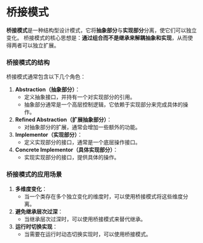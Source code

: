 # 桥接模式
**桥接模式**是一种结构型设计模式，它将**抽象部分**与**实现部分**分离，使它们可以独立变化。
桥接模式的核心思想是：**通过组合而不是继承来解耦抽象和实现**，从而使得两者可以独立扩展。
### 桥接模式的结构
桥接模式通常包含以下几个角色：
1. **Abstraction（抽象部分）**：    
    - 定义抽象接口，并持有一个对实现部分的引用。     
    - 抽象部分通常是一个高层控制逻辑，它依赖于实现部分来完成具体的操作。   
2. **Refined Abstraction（扩展抽象部分）**：
    - 对抽象部分的扩展，通常会增加一些额外的功能。
3. **Implementor（实现部分）**：
    - 定义实现部分的接口，通常是一个底层操作接口。
4. **Concrete Implementor（具体实现部分）**：
    - 实现实现部分的接口，提供具体的操作。

### 桥接模式的应用场景
1. **多维度变化**：    
    - 当一个类存在多个独立变化的维度时，可以使用桥接模式将这些维度分离。        
2. **避免继承层次过深**：    
    - 当继承层次过深时，可以使用桥接模式来替代继承。
3. **运行时切换实现**：
    - 当需要在运行时动态切换实现时，可以使用桥接模式。

